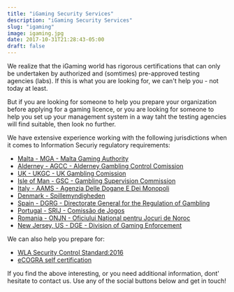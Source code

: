 ```yaml
---
title: "iGaming Security Services"
description: "iGaming Security Services"
slug: "igaming"
image: igaming.jpg
date: 2017-10-31T21:28:43-05:00
draft: false
---
```


We realize that the iGaming world has rigorous certifications that can only be undertaken by authorized and (somtimes) pre-approved testing agencies (labs). If this is what you are looking for, we can't help you - not today at least.

But if you are looking for someone to help you prepare your organization before applying for a gaming licence, or you are looking for someone to help you set up your management system in a way taht the testing agencies will find suitable, then look no further.

We have extensive experience working with the following jurisdictions when it comes to Information Securiy regulatory requirements:

* [Malta - MGA - Malta Gaming Authority](http://www.mga.org.mt/)
* [Alderney - AGCC - Alderney Gambling Control Comission](https://www.gamblingcontrol.org/)
* [UK - UKGC - UK Gambling Comission](http://www.gamblingcommission.gov.uk/home.aspx)
* [Isle of Man - GSC -  Gambling Supervision Commission](https://www.gov.im/categories/business-and-industries/gambling-and-e-gaming/)
* [Italy - AAMS - Agenzia Delle Dogane E Dei Monopoli](https://www.agenziadoganemonopoli.gov.it/portale/monopoli)
* [Denmark - Spillemyndigheden](https://spillemyndigheden.dk/en)
* [Spain - DGRG - Directorate General for the Regulation of Gambling](https://www.ordenacionjuego.es/en/conocenos)
* [Portugal - SRIJ - Comissão de Jogos](http://www.srij.turismodeportugal.pt/en/)
* [Romania - ONJN - Oficiului Național pentru Jocuri de Noroc](http://onjn.gov.ro/)
* [New Jersey, US - DGE - Division of Gaming Enforcement](http://www.nj.gov/oag/ge/index.html)

We can also help you prepare for:

* [WLA Security Control Standard:2016](https://www.world-lotteries.org/services/security/security-control-standard-scs)
* [eCOGRA self certification](http://ecogra.org/srs/)

If you find the above interesting, or you need additional information, dont' hesitate to contact us. Use any of the social buttons below and get in touch!